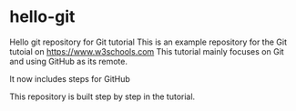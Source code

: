 # hello-git
Hello git repository for Git tutorial
This is an example repository for the Git tutoial on https://www.w3schools.com
This tutorial mainly focuses on Git and using GitHub as its remote.

It now includes steps for GitHub

This repository is built step by step in the tutorial.


